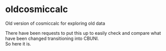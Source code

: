 # oldcosmiccalc
Old version of cosmiccalc for exploring old data

There have been requests to put this up to easily check and compare what have been changed transitioning into CBUNI.  
So here it is.
